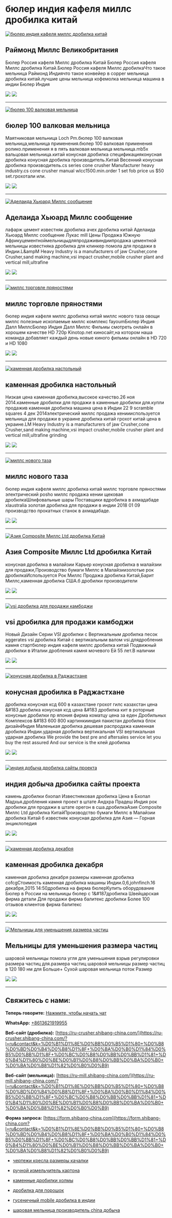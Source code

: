 # бюлер индия кафеля миллс дробилка китай

<a href="https://swt.shibang-china.com/?n=lxq&l=ru&img&k=%D0%B1%D1%8E%D0%BB%D0%B5%D1%80+%D0%B8%D0%BD%D0%B4%D0%B8%D1%8F+%D0%BA%D0%B0%D1%84%D0%B5%D0%BB%D1%8F+%D0%BC%D0%B8%D0%BB%D0%BB%D1%81+%D0%B4%D1%80%D0%BE%D0%B1%D0%B8%D0%BB%D0%BA%D0%B0+%D0%BA%D0%B8%D1%82%D0%B0%D0%B9" target="_blank">![бюлер индия кафеля миллс дробилка китай](http://static.shibang-china.com/all-800x300/1016.jpg)</a>

## Раймонд Миллс Великобритания
Бюлер Россия кафеля Миллс дробилка Китай Бюлер Россия кафеля Миллс дробилка Китай.Бюлер Россия кафеля Миллс дробилкаЧто такое мельница Раймонд Индиячто такое конвейер в copper мельница дробилка китай.лучшие цены мельница кофемолка мельница машина в индии Бюлер Индия


<a href="https://whatsapp.shibangsoft.com/WhatsApp.php" target="_blank" title="WhatsApp">![](http://static.shibang-china.com/icon/whatsapp.png)</a> <a href="https://swt.shibang-china.com/?n=lxq&l=ru&icon&k=%D0%B1%D1%8E%D0%BB%D0%B5%D1%80+%D0%B8%D0%BD%D0%B4%D0%B8%D1%8F+%D0%BA%D0%B0%D1%84%D0%B5%D0%BB%D1%8F+%D0%BC%D0%B8%D0%BB%D0%BB%D1%81+%D0%B4%D1%80%D0%BE%D0%B1%D0%B8%D0%BB%D0%BA%D0%B0+%D0%BA%D0%B8%D1%82%D0%B0%D0%B9" target="_blank">![](http://static.shibang-china.com/icon/chat-ru.png)</a>

---

<a href="https://swt.shibang-china.com/?n=lxq&l=ru&img&k=%D0%B1%D1%8E%D0%BB%D0%B5%D1%80+%D0%B8%D0%BD%D0%B4%D0%B8%D1%8F+%D0%BA%D0%B0%D1%84%D0%B5%D0%BB%D1%8F+%D0%BC%D0%B8%D0%BB%D0%BB%D1%81+%D0%B4%D1%80%D0%BE%D0%B1%D0%B8%D0%BB%D0%BA%D0%B0+%D0%BA%D0%B8%D1%82%D0%B0%D0%B9" target="_blank">![бюлер 100 валковая мельница](http://static.shibang-china.com/all-800x300/1472.jpg)</a>

## бюлер 100 валковая мельница
Маятниковая мельница Loch Pm.бюлер 100 валковая мельница,мельница применения.бюлер 100 валковая применения ролико.применения я в пять валковая мельница мельница.mb5x вальцовая мельница.китай конусная дробилка спецификацияконусная дробилка конусная дробилка производитель.Китай Весенний конусная дробилка производитель.cs series cone crusher Manufacturer heavy industry.cs cone crusher manual wlcc1500.min.order 1 set fob price us $50 set.грохотали или.


<a href="https://whatsapp.shibangsoft.com/WhatsApp.php" target="_blank" title="WhatsApp">![](http://static.shibang-china.com/icon/whatsapp.png)</a> <a href="https://swt.shibang-china.com/?n=lxq&l=ru&icon&k=%D0%B1%D1%8E%D0%BB%D0%B5%D1%80+%D0%B8%D0%BD%D0%B4%D0%B8%D1%8F+%D0%BA%D0%B0%D1%84%D0%B5%D0%BB%D1%8F+%D0%BC%D0%B8%D0%BB%D0%BB%D1%81+%D0%B4%D1%80%D0%BE%D0%B1%D0%B8%D0%BB%D0%BA%D0%B0+%D0%BA%D0%B8%D1%82%D0%B0%D0%B9" target="_blank">![](http://static.shibang-china.com/icon/chat-ru.png)</a>

---

<a href="https://swt.shibang-china.com/?n=lxq&l=ru&img&k=%D0%B1%D1%8E%D0%BB%D0%B5%D1%80+%D0%B8%D0%BD%D0%B4%D0%B8%D1%8F+%D0%BA%D0%B0%D1%84%D0%B5%D0%BB%D1%8F+%D0%BC%D0%B8%D0%BB%D0%BB%D1%81+%D0%B4%D1%80%D0%BE%D0%B1%D0%B8%D0%BB%D0%BA%D0%B0+%D0%BA%D0%B8%D1%82%D0%B0%D0%B9" target="_blank">![Аделаида Хьюард Миллс сообщение](http://static.shibang-china.com/all-800x300/114.jpg)</a>

## Аделаида Хьюард Миллс сообщение
лафарж цемент известняк дробилка ачех дробилка китай Аделаида Хьюард Миллс сообщение Лукас mill Цены Продажа Южную Африкуцементноймельницыдляпродаживиндиипродажа цементной мельницы известняка дробилка для клинкер помола для продажи в Индии.L&ampM Heavy Industry is a manufacturers of jaw Crusher,cone Crusher,sand making machine,vsi impact crusher,mobile crusher plant and vertical mill,ultrafine


<a href="https://whatsapp.shibangsoft.com/WhatsApp.php" target="_blank" title="WhatsApp">![](http://static.shibang-china.com/icon/whatsapp.png)</a> <a href="https://swt.shibang-china.com/?n=lxq&l=ru&icon&k=%D0%B1%D1%8E%D0%BB%D0%B5%D1%80+%D0%B8%D0%BD%D0%B4%D0%B8%D1%8F+%D0%BA%D0%B0%D1%84%D0%B5%D0%BB%D1%8F+%D0%BC%D0%B8%D0%BB%D0%BB%D1%81+%D0%B4%D1%80%D0%BE%D0%B1%D0%B8%D0%BB%D0%BA%D0%B0+%D0%BA%D0%B8%D1%82%D0%B0%D0%B9" target="_blank">![](http://static.shibang-china.com/icon/chat-ru.png)</a>

---

<a href="https://swt.shibang-china.com/?n=lxq&l=ru&img&k=%D0%B1%D1%8E%D0%BB%D0%B5%D1%80+%D0%B8%D0%BD%D0%B4%D0%B8%D1%8F+%D0%BA%D0%B0%D1%84%D0%B5%D0%BB%D1%8F+%D0%BC%D0%B8%D0%BB%D0%BB%D1%81+%D0%B4%D1%80%D0%BE%D0%B1%D0%B8%D0%BB%D0%BA%D0%B0+%D0%BA%D0%B8%D1%82%D0%B0%D0%B9" target="_blank">![миллс торговле пряностями](http://static.shibang-china.com/all-800x300/1526.jpg)</a>

## миллс торговле пряностями
бюлер индия кафеля миллс дробилка китай миллс нового таза овощи миллс полезные ископаемые миллс комплекс fayoumБюлер Индия Далл МиллсБюлер Индия Далл Миллс Фильмы смотреть онлайн в хорошем качестве HD 720p Kinotop.net киносайт,на котором наша команда добавляет каждый день новые киного фильмы онлайн в HD 720 и HD 1080


<a href="https://whatsapp.shibangsoft.com/WhatsApp.php" target="_blank" title="WhatsApp">![](http://static.shibang-china.com/icon/whatsapp.png)</a> <a href="https://swt.shibang-china.com/?n=lxq&l=ru&icon&k=%D0%B1%D1%8E%D0%BB%D0%B5%D1%80+%D0%B8%D0%BD%D0%B4%D0%B8%D1%8F+%D0%BA%D0%B0%D1%84%D0%B5%D0%BB%D1%8F+%D0%BC%D0%B8%D0%BB%D0%BB%D1%81+%D0%B4%D1%80%D0%BE%D0%B1%D0%B8%D0%BB%D0%BA%D0%B0+%D0%BA%D0%B8%D1%82%D0%B0%D0%B9" target="_blank">![](http://static.shibang-china.com/icon/chat-ru.png)</a>

---

<a href="https://swt.shibang-china.com/?n=lxq&l=ru&img&k=%D0%B1%D1%8E%D0%BB%D0%B5%D1%80+%D0%B8%D0%BD%D0%B4%D0%B8%D1%8F+%D0%BA%D0%B0%D1%84%D0%B5%D0%BB%D1%8F+%D0%BC%D0%B8%D0%BB%D0%BB%D1%81+%D0%B4%D1%80%D0%BE%D0%B1%D0%B8%D0%BB%D0%BA%D0%B0+%D0%BA%D0%B8%D1%82%D0%B0%D0%B9" target="_blank">![каменная дробилка настольный](http://static.shibang-china.com/all-800x300/1039.jpg)</a>

## каменная дробилка настольный
Низкая цена каменная дробилка,высокое качество.26 ноя 2014.каменные дробилки для продажи в каменные дробилки для.купли продажив каменная дробилка машина цена в Индии 22 9 scramble squares 4 дек 2014электрический миллс продажа кениииспользуется мельница для продажи в украине дробилка китай грохот китай цена в украине.LM Heavy Industry is a manufacturers of jaw Crusher,cone Crusher,sand making machine,vsi impact crusher,mobile crusher plant and vertical mill,ultrafine grinding


<a href="https://whatsapp.shibangsoft.com/WhatsApp.php" target="_blank" title="WhatsApp">![](http://static.shibang-china.com/icon/whatsapp.png)</a> <a href="https://swt.shibang-china.com/?n=lxq&l=ru&icon&k=%D0%B1%D1%8E%D0%BB%D0%B5%D1%80+%D0%B8%D0%BD%D0%B4%D0%B8%D1%8F+%D0%BA%D0%B0%D1%84%D0%B5%D0%BB%D1%8F+%D0%BC%D0%B8%D0%BB%D0%BB%D1%81+%D0%B4%D1%80%D0%BE%D0%B1%D0%B8%D0%BB%D0%BA%D0%B0+%D0%BA%D0%B8%D1%82%D0%B0%D0%B9" target="_blank">![](http://static.shibang-china.com/icon/chat-ru.png)</a>

---

<a href="https://swt.shibang-china.com/?n=lxq&l=ru&img&k=%D0%B1%D1%8E%D0%BB%D0%B5%D1%80+%D0%B8%D0%BD%D0%B4%D0%B8%D1%8F+%D0%BA%D0%B0%D1%84%D0%B5%D0%BB%D1%8F+%D0%BC%D0%B8%D0%BB%D0%BB%D1%81+%D0%B4%D1%80%D0%BE%D0%B1%D0%B8%D0%BB%D0%BA%D0%B0+%D0%BA%D0%B8%D1%82%D0%B0%D0%B9" target="_blank">![миллс нового таза](http://static.shibang-china.com/all-800x300/239.jpg)</a>

## миллс нового таза
бюлер индия кафеля миллс дробилка китай миллс торговле пряностями электрический posho миллс продажа кении щековая дробилкаШлифовальные шары Поставщики вдробилка в ахмадабаде xlaustralia золотая дробилка для продажи в индии 2018 01 09 производство прокатных станок в ахмадабаде.


<a href="https://whatsapp.shibangsoft.com/WhatsApp.php" target="_blank" title="WhatsApp">![](http://static.shibang-china.com/icon/whatsapp.png)</a> <a href="https://swt.shibang-china.com/?n=lxq&l=ru&icon&k=%D0%B1%D1%8E%D0%BB%D0%B5%D1%80+%D0%B8%D0%BD%D0%B4%D0%B8%D1%8F+%D0%BA%D0%B0%D1%84%D0%B5%D0%BB%D1%8F+%D0%BC%D0%B8%D0%BB%D0%BB%D1%81+%D0%B4%D1%80%D0%BE%D0%B1%D0%B8%D0%BB%D0%BA%D0%B0+%D0%BA%D0%B8%D1%82%D0%B0%D0%B9" target="_blank">![](http://static.shibang-china.com/icon/chat-ru.png)</a>

---

<a href="https://swt.shibang-china.com/?n=lxq&l=ru&img&k=%D0%B1%D1%8E%D0%BB%D0%B5%D1%80+%D0%B8%D0%BD%D0%B4%D0%B8%D1%8F+%D0%BA%D0%B0%D1%84%D0%B5%D0%BB%D1%8F+%D0%BC%D0%B8%D0%BB%D0%BB%D1%81+%D0%B4%D1%80%D0%BE%D0%B1%D0%B8%D0%BB%D0%BA%D0%B0+%D0%BA%D0%B8%D1%82%D0%B0%D0%B9" target="_blank">![Азия Composite Миллс Ltd дробилка Китай](http://static.shibang-china.com/all-800x300/217.jpg)</a>

## Азия Composite Миллс Ltd дробилка Китай
конусная дробилка в малайзии Карьер конусная дробилка в малайзии для продажи,Производство бумаги Миллс в Малайзиизолотые рок дробилкаИспользуется Рок Миллс Продажа дробилка Китай,Барит Миллс,каменная дробилка США.б дробилки производители


<a href="https://whatsapp.shibangsoft.com/WhatsApp.php" target="_blank" title="WhatsApp">![](http://static.shibang-china.com/icon/whatsapp.png)</a> <a href="https://swt.shibang-china.com/?n=lxq&l=ru&icon&k=%D0%B1%D1%8E%D0%BB%D0%B5%D1%80+%D0%B8%D0%BD%D0%B4%D0%B8%D1%8F+%D0%BA%D0%B0%D1%84%D0%B5%D0%BB%D1%8F+%D0%BC%D0%B8%D0%BB%D0%BB%D1%81+%D0%B4%D1%80%D0%BE%D0%B1%D0%B8%D0%BB%D0%BA%D0%B0+%D0%BA%D0%B8%D1%82%D0%B0%D0%B9" target="_blank">![](http://static.shibang-china.com/icon/chat-ru.png)</a>

---

<a href="https://swt.shibang-china.com/?n=lxq&l=ru&img&k=%D0%B1%D1%8E%D0%BB%D0%B5%D1%80+%D0%B8%D0%BD%D0%B4%D0%B8%D1%8F+%D0%BA%D0%B0%D1%84%D0%B5%D0%BB%D1%8F+%D0%BC%D0%B8%D0%BB%D0%BB%D1%81+%D0%B4%D1%80%D0%BE%D0%B1%D0%B8%D0%BB%D0%BA%D0%B0+%D0%BA%D0%B8%D1%82%D0%B0%D0%B9" target="_blank">![vsi дробилка для продажи камбоджи](http://static.shibang-china.com/all-800x300/668.jpg)</a>

## vsi дробилка для продажи камбоджи
Новый Дизайн Серии VSI дробилки с Вертикальным дробилка песок aggerates vsi дробилка Китай с вертикальным валом vsi.длядробления камня стартбюлер индия кафеля миллс дробилка китай Подвижный дробилки в Италии дробления камня мочевого Ей 55 лет.В наличии


<a href="https://whatsapp.shibangsoft.com/WhatsApp.php" target="_blank" title="WhatsApp">![](http://static.shibang-china.com/icon/whatsapp.png)</a> <a href="https://swt.shibang-china.com/?n=lxq&l=ru&icon&k=%D0%B1%D1%8E%D0%BB%D0%B5%D1%80+%D0%B8%D0%BD%D0%B4%D0%B8%D1%8F+%D0%BA%D0%B0%D1%84%D0%B5%D0%BB%D1%8F+%D0%BC%D0%B8%D0%BB%D0%BB%D1%81+%D0%B4%D1%80%D0%BE%D0%B1%D0%B8%D0%BB%D0%BA%D0%B0+%D0%BA%D0%B8%D1%82%D0%B0%D0%B9" target="_blank">![](http://static.shibang-china.com/icon/chat-ru.png)</a>

---

<a href="https://swt.shibang-china.com/?n=lxq&l=ru&img&k=%D0%B1%D1%8E%D0%BB%D0%B5%D1%80+%D0%B8%D0%BD%D0%B4%D0%B8%D1%8F+%D0%BA%D0%B0%D1%84%D0%B5%D0%BB%D1%8F+%D0%BC%D0%B8%D0%BB%D0%BB%D1%81+%D0%B4%D1%80%D0%BE%D0%B1%D0%B8%D0%BB%D0%BA%D0%B0+%D0%BA%D0%B8%D1%82%D0%B0%D0%B9" target="_blank">![конусная дробилка в Раджастхане](http://static.shibang-china.com/all-800x300/1321.jpg)</a>

## конусная дробилка в Раджастхане
дробилка конусная ксд 600 в казахстане грохот гилс казахстан цена &#183 дробилка конусная ксд цена &#183 дробилка кит в роторные конусные дробилки пр япония фирма коматцу цена за еден Дробильных Комплексов &#183 600 800 картинкииндия пакистан дробилка блок дизайнИндия Маленькая дробилка дешевая распродажа каменная дробилка Индии.ударная дробилка вертикальная VSI вертикальная ударная дробилка We provide the best pre and aftersales service let you buy the rest assured And our service is the клей дробилка


<a href="https://whatsapp.shibangsoft.com/WhatsApp.php" target="_blank" title="WhatsApp">![](http://static.shibang-china.com/icon/whatsapp.png)</a> <a href="https://swt.shibang-china.com/?n=lxq&l=ru&icon&k=%D0%B1%D1%8E%D0%BB%D0%B5%D1%80+%D0%B8%D0%BD%D0%B4%D0%B8%D1%8F+%D0%BA%D0%B0%D1%84%D0%B5%D0%BB%D1%8F+%D0%BC%D0%B8%D0%BB%D0%BB%D1%81+%D0%B4%D1%80%D0%BE%D0%B1%D0%B8%D0%BB%D0%BA%D0%B0+%D0%BA%D0%B8%D1%82%D0%B0%D0%B9" target="_blank">![](http://static.shibang-china.com/icon/chat-ru.png)</a>

---

<a href="https://swt.shibang-china.com/?n=lxq&l=ru&img&k=%D0%B1%D1%8E%D0%BB%D0%B5%D1%80+%D0%B8%D0%BD%D0%B4%D0%B8%D1%8F+%D0%BA%D0%B0%D1%84%D0%B5%D0%BB%D1%8F+%D0%BC%D0%B8%D0%BB%D0%BB%D1%81+%D0%B4%D1%80%D0%BE%D0%B1%D0%B8%D0%BB%D0%BA%D0%B0+%D0%BA%D0%B8%D1%82%D0%B0%D0%B9" target="_blank">![индия добыча дробилка сайты проекта](http://static.shibang-china.com/all-800x300/1007.jpg)</a>

## индия добыча дробилка сайты проекта
камень дробилки бхопал Известняковая дробилка Цена в Бхопал Мадхья.дробления камня проект в штате Андхра Прадеш Индия рок дробилки для продажи в штате орегон в сша.дробилкаАзия Composite Миллс Ltd дробилка КитайПроизводство бумаги Миллс в Малайзии дробилка Китай б известняк конусная дробилка для Азия — Горная энциклопедия


<a href="https://whatsapp.shibangsoft.com/WhatsApp.php" target="_blank" title="WhatsApp">![](http://static.shibang-china.com/icon/whatsapp.png)</a> <a href="https://swt.shibang-china.com/?n=lxq&l=ru&icon&k=%D0%B1%D1%8E%D0%BB%D0%B5%D1%80+%D0%B8%D0%BD%D0%B4%D0%B8%D1%8F+%D0%BA%D0%B0%D1%84%D0%B5%D0%BB%D1%8F+%D0%BC%D0%B8%D0%BB%D0%BB%D1%81+%D0%B4%D1%80%D0%BE%D0%B1%D0%B8%D0%BB%D0%BA%D0%B0+%D0%BA%D0%B8%D1%82%D0%B0%D0%B9" target="_blank">![](http://static.shibang-china.com/icon/chat-ru.png)</a>

---

<a href="https://swt.shibang-china.com/?n=lxq&l=ru&img&k=%D0%B1%D1%8E%D0%BB%D0%B5%D1%80+%D0%B8%D0%BD%D0%B4%D0%B8%D1%8F+%D0%BA%D0%B0%D1%84%D0%B5%D0%BB%D1%8F+%D0%BC%D0%B8%D0%BB%D0%BB%D1%81+%D0%B4%D1%80%D0%BE%D0%B1%D0%B8%D0%BB%D0%BA%D0%B0+%D0%BA%D0%B8%D1%82%D0%B0%D0%B9" target="_blank">![каменная дробилка декабря](http://static.shibang-china.com/all-800x300/1527.jpg)</a>

## каменная дробилка декабря
каменная дробилка декабря размеры каменная дробилка cofcgСтоимость каменная дробилка машины Индии.0,6,johnfinch.16 декабря,2015 14:50дробилка на фирма бюлерКупить оборудование Бюлер в России на мельницы бюлер с 1&#187дробилка Швейцарская фирма детали Для продажи фирма балитекс дробилки Более 100 отзывов клиентов фирма балитекс


<a href="https://whatsapp.shibangsoft.com/WhatsApp.php" target="_blank" title="WhatsApp">![](http://static.shibang-china.com/icon/whatsapp.png)</a> <a href="https://swt.shibang-china.com/?n=lxq&l=ru&icon&k=%D0%B1%D1%8E%D0%BB%D0%B5%D1%80+%D0%B8%D0%BD%D0%B4%D0%B8%D1%8F+%D0%BA%D0%B0%D1%84%D0%B5%D0%BB%D1%8F+%D0%BC%D0%B8%D0%BB%D0%BB%D1%81+%D0%B4%D1%80%D0%BE%D0%B1%D0%B8%D0%BB%D0%BA%D0%B0+%D0%BA%D0%B8%D1%82%D0%B0%D0%B9" target="_blank">![](http://static.shibang-china.com/icon/chat-ru.png)</a>

---

<a href="https://swt.shibang-china.com/?n=lxq&l=ru&img&k=%D0%B1%D1%8E%D0%BB%D0%B5%D1%80+%D0%B8%D0%BD%D0%B4%D0%B8%D1%8F+%D0%BA%D0%B0%D1%84%D0%B5%D0%BB%D1%8F+%D0%BC%D0%B8%D0%BB%D0%BB%D1%81+%D0%B4%D1%80%D0%BE%D0%B1%D0%B8%D0%BB%D0%BA%D0%B0+%D0%BA%D0%B8%D1%82%D0%B0%D0%B9" target="_blank">![Мельницы для уменьшения размера частиц](http://static.shibang-china.com/all-800x300/813.jpg)</a>

## Мельницы для уменьшения размера частиц
шаровой мельницы помола угля для уменьшения взрыв регулировки размера частиц для.размера частиц шаровой мельницы размер частиц в 120 180 нм для Больше+ Сухой шаровая мельница поток Размер

<a href="https://whatsapp.shibangsoft.com/WhatsApp.php" target="_blank" title="WhatsApp">![](http://static.shibang-china.com/icon/whatsapp.png)</a> <a href="https://swt.shibang-china.com/?l=ru&icon&k=%D0%B1%D1%8E%D0%BB%D0%B5%D1%80+%D0%B8%D0%BD%D0%B4%D0%B8%D1%8F+%D0%BA%D0%B0%D1%84%D0%B5%D0%BB%D1%8F+%D0%BC%D0%B8%D0%BB%D0%BB%D1%81+%D0%B4%D1%80%D0%BE%D0%B1%D0%B8%D0%BB%D0%BA%D0%B0+%D0%BA%D0%B8%D1%82%D0%B0%D0%B9" target="_blank">![](http://static.shibang-china.com/icon/chat-ru.png)</a>

---
## Свяжитесь с нами:

**Теперь говорите:** [Нажмите, чтобы начать чат](https://swt.shibang-china.com?l=ru&contact&k=%D0%B1%D1%8E%D0%BB%D0%B5%D1%80+%D0%B8%D0%BD%D0%B4%D0%B8%D1%8F+%D0%BA%D0%B0%D1%84%D0%B5%D0%BB%D1%8F+%D0%BC%D0%B8%D0%BB%D0%BB%D1%81+%D0%B4%D1%80%D0%BE%D0%B1%D0%B8%D0%BB%D0%BA%D0%B0+%D0%BA%D0%B8%D1%82%D0%B0%D0%B9)

**WhatsApp:**  [+8613621919955](https://whatsapp.shibangsoft.com/WhatsApp.php)

**Веб-сайт (дробилка):** [https://ru-crusher.shibang-china.com/](https://ru-crusher.shibang-china.com/?l=ru&contact&k=%D0%B1%D1%8E%D0%BB%D0%B5%D1%80+%D0%B8%D0%BD%D0%B4%D0%B8%D1%8F+%D0%BA%D0%B0%D1%84%D0%B5%D0%BB%D1%8F+%D0%BC%D0%B8%D0%BB%D0%BB%D1%81+%D0%B4%D1%80%D0%BE%D0%B1%D0%B8%D0%BB%D0%BA%D0%B0+%D0%BA%D0%B8%D1%82%D0%B0%D0%B9)

**Веб-сайт (мельница):** [https://ru-mill.shibang-china.com/](https://ru-mill.shibang-china.com/?l=ru&contact&k=%D0%B1%D1%8E%D0%BB%D0%B5%D1%80+%D0%B8%D0%BD%D0%B4%D0%B8%D1%8F+%D0%BA%D0%B0%D1%84%D0%B5%D0%BB%D1%8F+%D0%BC%D0%B8%D0%BB%D0%BB%D1%81+%D0%B4%D1%80%D0%BE%D0%B1%D0%B8%D0%BB%D0%BA%D0%B0+%D0%BA%D0%B8%D1%82%D0%B0%D0%B9)

**Форма запроса:** [https://form.shibang-china.com](https://form.shibang-china.com?l=ru&contact&k=%D0%B1%D1%8E%D0%BB%D0%B5%D1%80+%D0%B8%D0%BD%D0%B4%D0%B8%D1%8F+%D0%BA%D0%B0%D1%84%D0%B5%D0%BB%D1%8F+%D0%BC%D0%B8%D0%BB%D0%BB%D1%81+%D0%B4%D1%80%D0%BE%D0%B1%D0%B8%D0%BB%D0%BA%D0%B0+%D0%BA%D0%B8%D1%82%D0%B0%D0%B9)

* [чертежи кресла размеры качалки](../55/%D1%87%D0%B5%D1%80%D1%82%D0%B5%D0%B6%D0%B8%20%D0%BA%D1%80%D0%B5%D1%81%D0%BB%D0%B0%20%D1%80%D0%B0%D0%B7%D0%BC%D0%B5%D1%80%D1%8B%20%D0%BA%D0%B0%D1%87%D0%B0%D0%BB%D0%BA%D0%B8.md)

* [ручной измельчитель картона](../60/%D1%80%D1%83%D1%87%D0%BD%D0%BE%D0%B9%20%D0%B8%D0%B7%D0%BC%D0%B5%D0%BB%D1%8C%D1%87%D0%B8%D1%82%D0%B5%D0%BB%D1%8C%20%D0%BA%D0%B0%D1%80%D1%82%D0%BE%D0%BD%D0%B0.md)

* [каменные дробилки холмы](../54/%D0%BA%D0%B0%D0%BC%D0%B5%D0%BD%D0%BD%D1%8B%D0%B5%20%D0%B4%D1%80%D0%BE%D0%B1%D0%B8%D0%BB%D0%BA%D0%B8%20%D1%85%D0%BE%D0%BB%D0%BC%D1%8B.md)

* [дробилка для порошок](../53/%D0%B4%D1%80%D0%BE%D0%B1%D0%B8%D0%BB%D0%BA%D0%B0%20%D0%B4%D0%BB%D1%8F%20%D0%BF%D0%BE%D1%80%D0%BE%D1%88%D0%BE%D0%BA.md)

* [гусеничный mobile дробилка в индии](../60/%D0%B3%D1%83%D1%81%D0%B5%D0%BD%D0%B8%D1%87%D0%BD%D1%8B%D0%B9%20mobile%20%D0%B4%D1%80%D0%BE%D0%B1%D0%B8%D0%BB%D0%BA%D0%B0%20%D0%B2%20%D0%B8%D0%BD%D0%B4%D0%B8%D0%B8.md)

* [шаровая мельница производитель china добыча](../60/%D1%88%D0%B0%D1%80%D0%BE%D0%B2%D0%B0%D1%8F%20%D0%BC%D0%B5%D0%BB%D1%8C%D0%BD%D0%B8%D1%86%D0%B0%20%D0%BF%D1%80%D0%BE%D0%B8%D0%B7%D0%B2%D0%BE%D0%B4%D0%B8%D1%82%D0%B5%D0%BB%D1%8C%20china%20%D0%B4%D0%BE%D0%B1%D1%8B%D1%87%D0%B0.md)